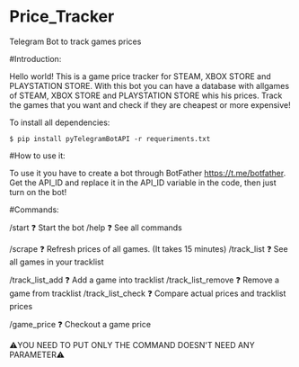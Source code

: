 # Price_Tracker
Telegram Bot to track games prices

#Introduction:

Hello world! This is a game price tracker for STEAM, XBOX STORE and PLAYSTATION STORE.
With this bot you can have a database with allgames of STEAM, XBOX STORE and PLAYSTATION STORE whis his prices.
Track the games that you want and check if they are cheapest or more expensive!

To install all dependencies:
```
$ pip install pyTelegramBotAPI -r requeriments.txt
```

#How to use it:

To use it you have to create a bot through BotFather https://t.me/botfather. Get the API_ID and replace it in the API_ID variable in the code, then just turn on the bot!

#Commands:

/start  ❓ Start the bot
/help   ❓ See all commands

/scrape ❓ Refresh prices of all games. (It takes 15 minutes)
/track_list ❓ See all games in your tracklist

/track_list_add ❓ Add a game into tracklist
/track_list_remove ❓ Remove a game from tracklist
/track_list_check ❓ Compare actual prices and tracklist prices

/game_price ❓ Checkout a game price

⚠️YOU NEED TO PUT ONLY THE COMMAND DOESN'T NEED ANY PARAMETER⚠️
